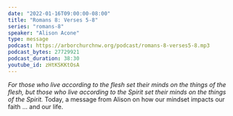 ```yaml
---
date: "2022-01-16T09:00:00-08:00"
title: "Romans 8: Verses 5-8"
series: "romans-8"
speaker: "Alison Acone"
type: message
podcast: https://arborchurchnw.org/podcast/romans-8-verses5-8.mp3
podcast_bytes: 27729921
podcast_duration: 38:30
youtube_id: zHtKSKKtOsA
---
```


*For those who live according to the flesh set their minds on the things of the flesh, but those who live according to the Spirit set their minds on the things of the Spirit.* Today, a message from Alison on how our mindset impacts our faith ... and our life.